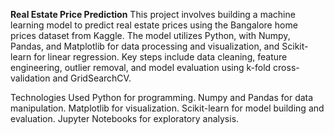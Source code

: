 
 **Real Estate Price Prediction**
This project involves building a machine learning model to predict real estate prices using the Bangalore home prices dataset from Kaggle. The model utilizes Python, with Numpy, Pandas, and Matplotlib for data processing and visualization, and Scikit-learn for linear regression. Key steps include data cleaning, feature engineering, outlier removal, and model evaluation using k-fold cross-validation and GridSearchCV.

Technologies Used
Python for programming.
Numpy and Pandas for data manipulation.
Matplotlib for visualization.
Scikit-learn for model building and evaluation.
Jupyter Notebooks for exploratory analysis.
